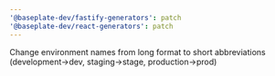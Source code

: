 ```yaml
---
'@baseplate-dev/fastify-generators': patch
'@baseplate-dev/react-generators': patch
---
```


Change environment names from long format to short abbreviations (development→dev, staging→stage, production→prod)
